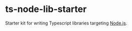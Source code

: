 # ts-node-lib-starter

Starter kit for writing Typescript libraries targeting [Node.js](https://nodejs.org/en).
